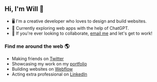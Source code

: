 ## Hi, I'm Will 👋

- 🖥  I'm a creative developer who loves to design and build websites.
- 🤖  Currently exploring web apps with the help of ChatGPT.
- 🤝  If you're ever looking to collaborate, [email me](mailto:hello@willgib.com) and let's get to work!

### Find me around the web 🌎

- Making friends on [Twitter](https://twitter.com/willgibs)
- Showcasing my work on my [portfolio](willgib.com)
- Building websites on [Webflow](https://webflow.com/@willgibson)
- Acting extra professional on [LinkedIn](https://www.linkedin.com/in/willgibs/)
